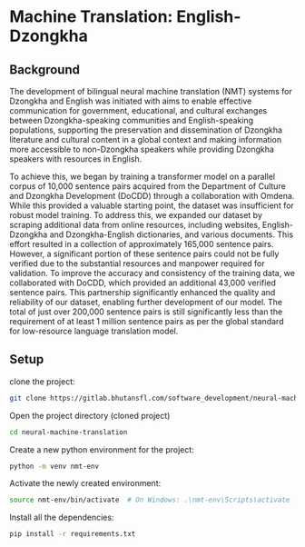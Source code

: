 # Machine Translation: English-Dzongkha

## Background
The development of bilingual neural machine translation (NMT) systems for Dzongkha and English was initiated with aims to enable effective communication for government, educational, and cultural exchanges between Dzongkha-speaking communities and English-speaking populations, supporting the preservation and dissemination of Dzongkha literature and cultural content in a global context
and making information more accessible to non-Dzongkha speakers while providing Dzongkha speakers with resources in English.

To achieve this, we began by training a transformer model on a parallel corpus of 10,000 sentence pairs acquired from the Department of Culture and Dzongkha Development (DoCDD) through a collaboration with Omdena. While this provided a valuable starting point, the dataset was insufficient for robust model training. To address this, we expanded our dataset by scraping additional data from online resources, including websites, English-Dzongkha and Dzongkha-English dictionaries, and various documents. This effort resulted in a collection of approximately 165,000 sentence pairs. However, a significant portion of these sentence pairs could not be fully verified due to the substantial resources and manpower required for validation. To improve the accuracy and consistency of the training data, we collaborated with DoCDD, which provided an additional 43,000
verified sentence pairs. This partnership significantly enhanced the quality and reliability of our dataset, enabling further development of our model. The total of just over 200,000 sentence pairs is still significantly less than the requirement of at least 1 million sentence pairs as per the global standard for low-resource language translation model.

## Setup
clone the project:
```bash
git clone https://gitlab.bhutansfl.com/software_development/neural-machine-translation.git
```

Open the project directory (cloned project)
```bash
cd neural-machine-translation
```
Create a new python environment for the project:
```bash
python -m venv nmt-env
```
Activate the newly created environment:
```bash
source nmt-env/bin/activate  # On Windows: .\nmt-env\Scripts\activate
```
Install all the dependencies:
```bash
pip install -r requirements.txt
```